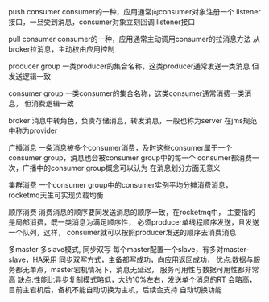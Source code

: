 push  consumer
consumer的一种，应用通常向consumer对象注册一个
listener接口，一旦受到消息，consumer对象立刻回调
listener接口

pull consumer
consumer的一种，应用通常主动调用consumer的拉消息方法
从broker拉消息，主动权由应用控制

producer group
一类producer的集合名称，这类producer通常发送一类消息
但发送逻辑一致

consumer group
一类consumer的集合名称，这类consumer通常消费一类消息，
但消费逻辑一致

broker
消息中转角色，负责存储消息，转发消息，一般也称为server
在jms规范中称为provider

广播消息
一条消息被多个consumer消费，及时这些consumer属于一个
consumer group，消息也会被consumer group中的每一个
consumer都消费一次，广播中的consumer group概念可以认为
在消息划分方面无意义

集群消费
一个consumer group中的consumer实例平均分摊消费消息，
rocketmq天生可实现负载均衡



顺序消费 
消费消息的顺序要同发送消息的顺序一致，在rocketmq中，
主要指的是局部消费，既一类消息为满足顺序性，
必须producer单线程顺序发送，且发送一个队列，这样，
consumer就可以按照producer发送的顺序去消费消息

多master 多slave模式, 同步双写
每个master配置一个slave，有多对master-slave，HA采用
同步双写方式，主备都写成功，向应用返回成功，
优点:数据与服务都无单点，master宕机情况下，消息无延迟，
服务可用性与数据可用性都非常高
缺点:性能比异步复制模式略低，大约10%左右，发送单个消息的RT
会略高，目前主宕机后，备机不能自动切换为主机，后续会支持
自动切换功能









